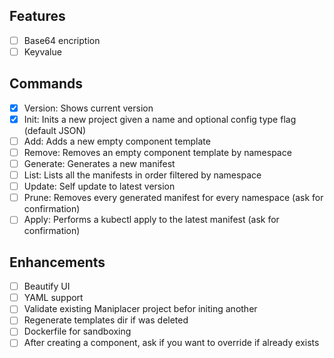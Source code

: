 
## Features

- [ ] Base64 encription
- [ ] Keyvalue

## Commands

- [x] Version: Shows current version
- [x] Init: Inits a new project given a name and optional config type flag (default JSON)
- [ ] Add: Adds a new empty component template
- [ ] Remove: Removes an empty component template by namespace
- [ ] Generate: Generates a new manifest
- [ ] List: Lists all the manifests in order filtered by namespace
- [ ] Update: Self update to latest version
- [ ] Prune: Removes every generated manifest for every namespace (ask for confirmation)
- [ ] Apply: Performs a kubectl apply to the latest manifest (ask for confirmation)

## Enhancements

- [ ] Beautify UI
- [ ] YAML support
- [ ] Validate existing Maniplacer project befor initing another
- [ ] Regenerate templates dir if was deleted
- [ ] Dockerfile for sandboxing
- [ ] After creating a component, ask if you want to override if already exists